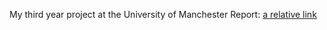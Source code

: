 My third year project at the University of Manchester
Report: [a relative link](third_year_project_report.pdf)
